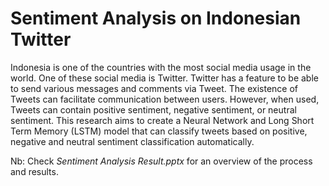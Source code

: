 # Sentiment Analysis on Indonesian Twitter

Indonesia is one of the countries with the most social media usage in the world. One of these social media is Twitter. Twitter has a feature to be able to send various messages and comments via Tweet. The existence of Tweets can facilitate communication between users. However, when used, Tweets can contain positive sentiment, negative sentiment, or neutral sentiment.
This research aims to create a Neural Network and Long Short Term Memory (LSTM) model that can classify tweets based on positive, negative and neutral sentiment classification automatically.

Nb: Check _Sentiment Analysis Result.pptx_ for an overview of the process and results.
